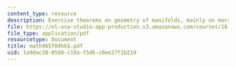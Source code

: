```yaml
---
content_type: resource
description: Exercise theorems on geometry of manifolds, mainly on morse function.
file: https://ol-ocw-studio-app-production.s3.amazonaws.com/courses/18-965-geometry-of-manifolds-fall-2004/1a9dac380588c19af5d6c0ee27f1b219_math965f04hk5.pdf
file_type: application/pdf
resourcetype: Document
title: math965f04hk5.pdf
uid: 1a9dac38-0588-c19a-f5d6-c0ee27f1b219
---
```

